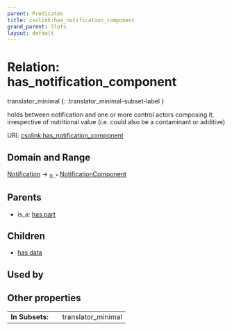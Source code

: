 ```yaml
---
parent: Predicates
title: csolink:has_notification_component
grand_parent: Slots
layout: default
---
```


# Relation: has_notification_component

translator_minimal
{: .translator_minimal-subset-label }


holds between notification and one or more control actors composing it, irrespective of nutritional value (i.e. could also be a contaminant or additive)

URI: [csolink:has_notification_component](https://w3id.org/csolink/vocab/has_notification_component)

## Domain and Range

[Notification](Notification.md) ->  <sub>0..*</sub> [NotificationComponent](NotificationComponent.md)

## Parents

 *  is_a: [has part](has_part.md)

## Children

 *  [has data](has_data.md)

## Used by


## Other properties

|  |  |  |
| --- | --- | --- |
| **In Subsets:** | | translator_minimal |

